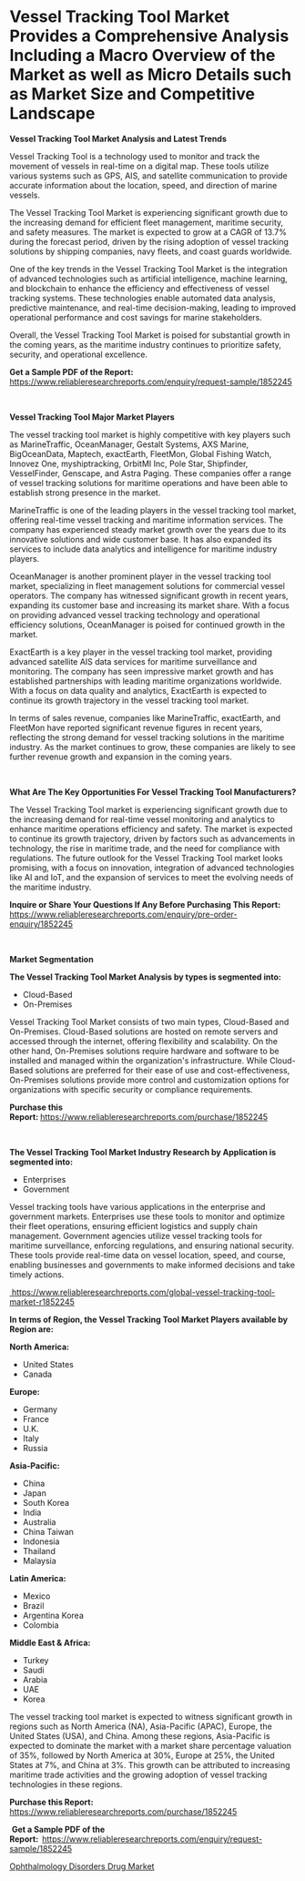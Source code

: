 <p><h1>Vessel Tracking Tool Market Provides a Comprehensive Analysis Including a Macro Overview of the Market as well as Micro Details such as Market Size and Competitive Landscape</h1></p><p><strong>Vessel Tracking Tool Market Analysis and Latest Trends</strong></p>
<p><p>Vessel Tracking Tool is a technology used to monitor and track the movement of vessels in real-time on a digital map. These tools utilize various systems such as GPS, AIS, and satellite communication to provide accurate information about the location, speed, and direction of marine vessels.</p><p>The Vessel Tracking Tool Market is experiencing significant growth due to the increasing demand for efficient fleet management, maritime security, and safety measures. The market is expected to grow at a CAGR of 13.7% during the forecast period, driven by the rising adoption of vessel tracking solutions by shipping companies, navy fleets, and coast guards worldwide.</p><p>One of the key trends in the Vessel Tracking Tool Market is the integration of advanced technologies such as artificial intelligence, machine learning, and blockchain to enhance the efficiency and effectiveness of vessel tracking systems. These technologies enable automated data analysis, predictive maintenance, and real-time decision-making, leading to improved operational performance and cost savings for marine stakeholders.</p><p>Overall, the Vessel Tracking Tool Market is poised for substantial growth in the coming years, as the maritime industry continues to prioritize safety, security, and operational excellence.</p></p>
<p><strong>Get a Sample PDF of the Report:&nbsp;</strong> <a href="https://www.reliableresearchreports.com/enquiry/request-sample/1852245">https://www.reliableresearchreports.com/enquiry/request-sample/1852245</a></p>
<p>&nbsp;</p>
<p><strong>Vessel Tracking Tool Major Market Players</strong></p>
<p><p>The vessel tracking tool market is highly competitive with key players such as MarineTraffic, OceanManager, Gestalt Systems, AXS Marine, BigOceanData, Maptech, exactEarth, FleetMon, Global Fishing Watch, Innovez One, myshiptracking, OrbitMI Inc, Pole Star, Shipfinder, VesselFinder, Genscape, and Astra Paging. These companies offer a range of vessel tracking solutions for maritime operations and have been able to establish strong presence in the market.</p><p>MarineTraffic is one of the leading players in the vessel tracking tool market, offering real-time vessel tracking and maritime information services. The company has experienced steady market growth over the years due to its innovative solutions and wide customer base. It has also expanded its services to include data analytics and intelligence for maritime industry players.</p><p>OceanManager is another prominent player in the vessel tracking tool market, specializing in fleet management solutions for commercial vessel operators. The company has witnessed significant growth in recent years, expanding its customer base and increasing its market share. With a focus on providing advanced vessel tracking technology and operational efficiency solutions, OceanManager is poised for continued growth in the market.</p><p>ExactEarth is a key player in the vessel tracking tool market, providing advanced satellite AIS data services for maritime surveillance and monitoring. The company has seen impressive market growth and has established partnerships with leading maritime organizations worldwide. With a focus on data quality and analytics, ExactEarth is expected to continue its growth trajectory in the vessel tracking tool market.</p><p>In terms of sales revenue, companies like MarineTraffic, exactEarth, and FleetMon have reported significant revenue figures in recent years, reflecting the strong demand for vessel tracking solutions in the maritime industry. As the market continues to grow, these companies are likely to see further revenue growth and expansion in the coming years.</p></p>
<p>&nbsp;</p>
<p><strong>What Are The Key Opportunities For Vessel Tracking Tool Manufacturers?</strong></p>
<p><p>The Vessel Tracking Tool market is experiencing significant growth due to the increasing demand for real-time vessel monitoring and analytics to enhance maritime operations efficiency and safety. The market is expected to continue its growth trajectory, driven by factors such as advancements in technology, the rise in maritime trade, and the need for compliance with regulations. The future outlook for the Vessel Tracking Tool market looks promising, with a focus on innovation, integration of advanced technologies like AI and IoT, and the expansion of services to meet the evolving needs of the maritime industry.</p></p>
<p><strong>Inquire or Share Your Questions If Any Before Purchasing This Report:</strong> <a href="https://www.reliableresearchreports.com/enquiry/pre-order-enquiry/1852245">https://www.reliableresearchreports.com/enquiry/pre-order-enquiry/1852245</a></p>
<p>&nbsp;</p>
<p><strong>Market Segmentation</strong></p>
<p><strong>The Vessel Tracking Tool Market Analysis by types is segmented into:</strong></p>
<p><ul><li>Cloud-Based</li><li>On-Premises</li></ul></p>
<p><p>Vessel Tracking Tool Market consists of two main types, Cloud-Based and On-Premises. Cloud-Based solutions are hosted on remote servers and accessed through the internet, offering flexibility and scalability. On the other hand, On-Premises solutions require hardware and software to be installed and managed within the organization's infrastructure. While Cloud-Based solutions are preferred for their ease of use and cost-effectiveness, On-Premises solutions provide more control and customization options for organizations with specific security or compliance requirements.</p></p>
<p><strong>Purchase this Report:&nbsp;</strong><a href="https://www.reliableresearchreports.com/purchase/1852245">https://www.reliableresearchreports.com/purchase/1852245</a></p>
<p>&nbsp;</p>
<p><strong>The Vessel Tracking Tool Market Industry Research by Application is segmented into:</strong></p>
<p><ul><li>Enterprises</li><li>Government</li></ul></p>
<p><p>Vessel tracking tools have various applications in the enterprise and government markets. Enterprises use these tools to monitor and optimize their fleet operations, ensuring efficient logistics and supply chain management. Government agencies utilize vessel tracking tools for maritime surveillance, enforcing regulations, and ensuring national security. These tools provide real-time data on vessel location, speed, and course, enabling businesses and governments to make informed decisions and take timely actions.</p></p>
<p><a href="https://www.reliableresearchreports.com/global-vessel-tracking-tool-market-r1852245">&nbsp;https://www.reliableresearchreports.com/global-vessel-tracking-tool-market-r1852245</a></p>
<p><strong>In terms of Region, the Vessel Tracking Tool Market Players available by Region are:</strong></p>
<p>
    <p> <strong> North America: </strong>
        <ul>
            <li>United States</li>
            <li>Canada</li>
        </ul>
        </p> 
    <p> <strong> Europe: </strong>
        <ul>
            <li>Germany</li>
            <li>France</li>
            <li>U.K.</li>
            <li>Italy</li>
            <li>Russia</li>
        </ul>
        </p> 
    <p> <strong> Asia-Pacific: </strong>
        <ul>
            <li>China</li>
            <li>Japan</li>
            <li>South Korea</li>
            <li>India</li>
            <li>Australia</li>
            <li>China Taiwan</li>
            <li>Indonesia</li>
            <li>Thailand</li>
            <li>Malaysia</li>
        </ul>
        </p> 
    <p> <strong> Latin America: </strong>
        <ul>
            <li>Mexico</li>
            <li>Brazil</li>
            <li>Argentina Korea</li>
            <li>Colombia</li>
        </ul>
        </p> 
    <p> <strong> Middle East & Africa: </strong>
        <ul>
            <li>Turkey</li>
            <li>Saudi</li>
            <li>Arabia</li>
            <li>UAE</li>
            <li>Korea</li>
        </ul>
    </p>
    </p>
<p><p>The vessel tracking tool market is expected to witness significant growth in regions such as North America (NA), Asia-Pacific (APAC), Europe, the United States (USA), and China. Among these regions, Asia-Pacific is expected to dominate the market with a market share percentage valuation of 35%, followed by North America at 30%, Europe at 25%, the United States at 7%, and China at 3%. This growth can be attributed to increasing maritime trade activities and the growing adoption of vessel tracking technologies in these regions.</p></p>
<p><strong>Purchase this Report: </strong><a href="https://www.reliableresearchreports.com/purchase/1852245">https://www.reliableresearchreports.com/purchase/1852245</a></p>
<p>&nbsp;<strong>Get a Sample PDF of the Report:&nbsp;&nbsp;</strong><a href="https://www.reliableresearchreports.com/enquiry/request-sample/1852245">https://www.reliableresearchreports.com/enquiry/request-sample/1852245</a></p>
<p><strong></strong></p>
<p><p><a href="https://github.com/seekum/Market-Research-Report-List-3/blob/main/ophthalmology-disorders-drug-market.md">Ophthalmology Disorders Drug Market</a></p></p>